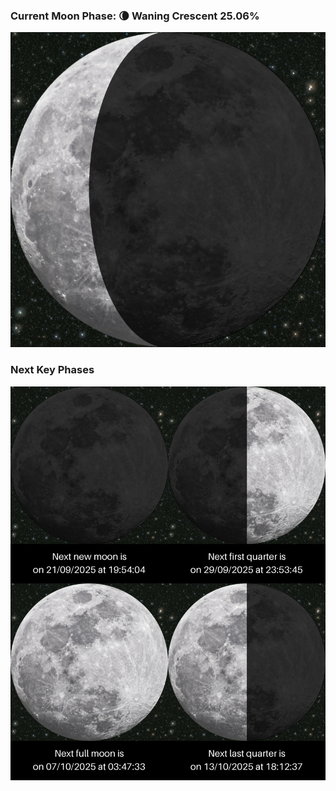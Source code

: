 ### Current Moon Phase: 🌘 Waning Crescent 25.06%
![Moon Phase](moonphase.png)
### Next Key Phases
![Gallery](gallery.png)